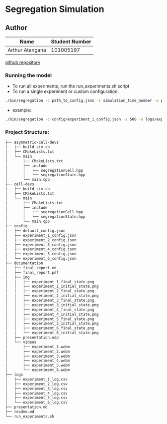 # Segregation Simulation
## Author
|Name|Student Number|
|-|-|
|Arthur Atangana|101005197|

[github repository](www.github.com/arthuratangana/segregation-simulation)

### Running the model
- To run all experiments, run the run_experiments.sh script
- To run a single experiment or custom configuration:
```bash
./bin/segregation -c path_to_config.json -s simulation_time_number -o path_to_output.csv
```
- example:
```bash
./bin/segregation -c config/experiment_1_config.json -s 500 -o logs/experiment_1_log.csv
```

### Project Structure:

```bash
├── asymmetric-cell-devs
│   ├── build_sim.sh
│   ├── CMakeLists.txt
│   └── main
│       ├── CMakeLists.txt
│       ├── include
│       │   ├── segregationCell.hpp
│       │   └── segregationState.hpp
│       └── main.cpp
├── cell-devs
│   ├── build_sim.sh
│   ├── CMakeLists.txt
│   └── main
│       ├── CMakeLists.txt
│       ├── include
│       │   ├── segregationCell.hpp
│       │   └── segregationState.hpp
│       └── main.cpp
├── config
│   ├── default_config.json
│   ├── experiment_1_config.json
│   ├── experiment_2_config.json
│   ├── experiment_3_config.json
│   ├── experiment_4_config.json
│   ├── experiment_5_config.json
│   └── experiment_6_config.json
├── documentation
│   ├── final_report.md
│   ├── final_report.pdf
│   ├── img
│   │   ├── experiment_1_final_state.png
│   │   ├── experiment_1_initial_state.png
│   │   ├── experiment_2_final_state.png
│   │   ├── experiment_2_initial_state.png
│   │   ├── experiment_3_final_state.png
│   │   ├── experiment_3_initial_state.png
│   │   ├── experiment_4_final_state.png
│   │   ├── experiment_4_initial_state.png
│   │   ├── experiment_5_final_state.png
│   │   ├── experiment_5_initial_state.png
│   │   ├── experiment_6_final_state.png
│   │   └── experiment_6_initial_state.png
│   ├── presentation.odp
│   └── videos
│       ├── experiment_1.webm
│       ├── experiment_2.webm
│       ├── experiment_3.webm
│       ├── experiment_4.webm
│       ├── experiment_5.webm
│       └── experiment_6.webm
├── logs
│   ├── experiment_1_log.csv
│   ├── experiment_2_log.csv
│   ├── experiment_3_log.csv
│   ├── experiment_4_log.csv
│   ├── experiment_5_log.csv
│   └── experiment_6_log.csv
├── presentation.md
├── readme.md
└── run_experiments.sh
```

